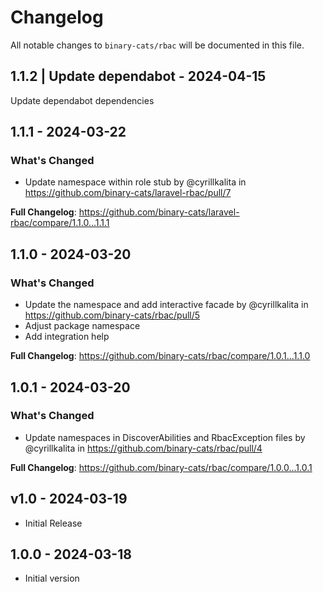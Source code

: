 # Changelog

All notable changes to `binary-cats/rbac` will be documented in this file.

## 1.1.2 | Update dependabot - 2024-04-15

Update dependabot dependencies

## 1.1.1 - 2024-03-22

### What's Changed

* Update namespace within role stub by @cyrillkalita in https://github.com/binary-cats/laravel-rbac/pull/7

**Full Changelog**: https://github.com/binary-cats/laravel-rbac/compare/1.1.0...1.1.1

## 1.1.0 - 2024-03-20

### What's Changed

* Update the namespace and add interactive facade by @cyrillkalita in https://github.com/binary-cats/rbac/pull/5
* Adjust package namespace
* Add integration help

**Full Changelog**: https://github.com/binary-cats/rbac/compare/1.0.1...1.1.0

## 1.0.1 - 2024-03-20

### What's Changed

* Update namespaces in DiscoverAbilities and RbacException files by @cyrillkalita in https://github.com/binary-cats/rbac/pull/4

**Full Changelog**: https://github.com/binary-cats/rbac/compare/1.0.0...1.0.1

## v1.0 - 2024-03-19

- Initial Release

## 1.0.0 - 2024-03-18

- Initial version
